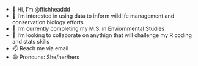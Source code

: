 - 👋 Hi, I’m @ffishheaddd
- 👀 I’m interested in using data to inform wildlife management and conservation biology efforts
- 🌱 I’m currently completing my M.S. in Enviornmental Studies
- 💞️ I’m looking to collaborate on anythign that will challenge my R coding and stats skills
- 📫 Reach me via email
- 😄 Pronouns: She/her/hers


<!---
ffishheaddd/ffishheaddd is a ✨ special ✨ repository because its `README.md` (this file) appears on your GitHub profile.
You can click the Preview link to take a look at your changes.
--->
